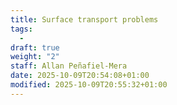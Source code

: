 ```yaml
---
title: Surface transport problems
tags:
  - 
draft: true
weight: "2"
staff: Allan Peñafiel-Mera
date: 2025-10-09T20:54:08+01:00
modified: 2025-10-09T20:55:32+01:00
---
```


